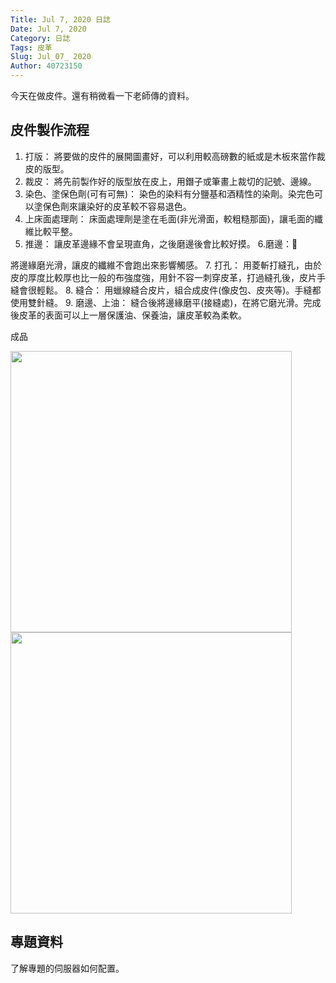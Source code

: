 ```yaml
---
Title: Jul 7, 2020 日誌
Date: Jul 7, 2020
Category: 日誌
Tags: 皮革
Slug: Jul_07_ 2020
Author: 40723150
---
```

今天在做皮件。還有稍微看一下老師傳的資料。
<!-- PELICAN_END_SUMMARY -->
## 皮件製作流程

1. 打版：
將要做的皮件的展開圖畫好，可以利用較高磅數的紙或是木板來當作裁皮的版型。
2. 裁皮：
將先前製作好的版型放在皮上，用鐕子或筆畫上裁切的記號、邊線。
3. 染色、塗保色劑(可有可無)：
染色的染料有分鹽基和酒精性的染劑。染完色可以塗保色劑來讓染好的皮革較不容易退色。
4. 上床面處理劑：
床面處理劑是塗在毛面(非光滑面，較粗糙那面)，讓毛面的纖維比較平整。
5. 推邊：
讓皮革邊緣不會呈現直角，之後磨邊後會比較好摸。
6.磨邊：

將邊緣磨光滑，讓皮的纖維不會跑出來影響觸感。
7. 打孔：
用菱斬打縫孔，由於皮的厚度比較厚也比一般的布強度強，用針不容一刺穿皮革，打過縫孔後，皮片手縫會很輕鬆。
8. 縫合：
用蠟線縫合皮片，組合成皮件(像皮包、皮夾等)。手縫都使用雙針縫。
9. 磨邊、上油：
縫合後將邊緣磨平(接縫處)，在將它磨光滑。完成後皮革的表面可以上一層保護油、保養油，讓皮革較為柔軟。

成品

<img src="https://s40723150.github.io/UniversityProject/images/%E7%9A%AE%E5%A4%BE-1.jpg" width="450">

<img src="https://s40723150.github.io/UniversityProject/images/%E7%9A%AE%E5%A4%BE-2.jpg" width="450">

## 專題資料

了解專題的伺服器如何配置。

